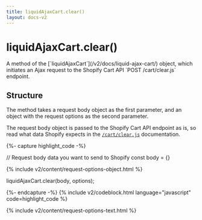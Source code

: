 ```yaml
---
title: liquidAjaxCart.clear() 
layout: docs-v2
---
```


# liquidAjaxCart.clear()

<p class="lead" markdown="1">
A method of the [`liquidAjaxCart`](/v2/docs/liquid-ajax-cart/) object, 
which initiates an Ajax request to the Shopify Cart API `POST /cart/clear.js` endpoint.
</p>

## Structure

The method takes a request body object as the first parameter, and an object with the request options as the second parameter.

The request body object is passed to the Shopify Cart API endpoint as is,
so read what data Shopify expects in the [`/cart/clear.js`](https://shopify.dev/docs/api/ajax/reference/cart#post-locale-cart-clear-js) documentation.

{%- capture highlight_code -%}

// Request body data you want to send to Shopify
const body = {}

{% include v2/content/request-options-object.html %}

liquidAjaxCart.clear(body, options);

{%- endcapture -%}
{% include v2/codeblock.html language="javascript" code=highlight_code %}

{% include v2/content/request-options-text.html %}
